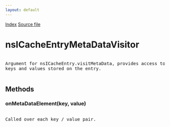 ```yaml
---
layout: default
---
```

<div id='links'><a href="../index.html">Index</a>
<a href="http://dxr.mozilla.org/mozilla-central/source/netwerk/cache2/nsICacheEntry.idl">Source file</a>
</div>

# nsICacheEntryMetaDataVisitor #
<pre>  
Argument for nsICacheEntry.visitMetaData, provides access to all metadata  
keys and values stored on the entry.  
  
</pre>
## Methods ##

### onMetaDataElement(key, value) ###
<pre>  
Called over each key / value pair.  
  
</pre>